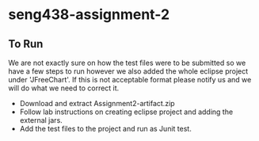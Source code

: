 # seng438-assignment-2

## To Run
We are not exactly sure on how the test files were to be submitted so we have a few steps to run however we also added the whole eclipse project under 'JFreeChart'. If this is not acceptable format please notify us and we will do what we need to correct it.

- Download and extract Assignment2-artifact.zip
- Follow lab instructions on creating eclipse project and adding the external jars.
- Add the test files to the project and run as Junit test.
